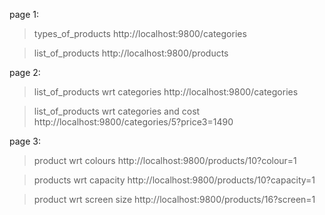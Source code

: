 page 1:
>types_of_products
>http://localhost:9800/categories

>list_of_products
>http://localhost:9800/products

page 2:

>list_of_products wrt categories
>http://localhost:9800/categories

>list_of_products wrt categories and cost
>http://localhost:9800/categories/5?price3=1490

page 3:

>product wrt colours
>http://localhost:9800/products/10?colour=1

>products wrt capacity
>http://localhost:9800/products/10?capacity=1


>product wrt screen size
>http://localhost:9800/products/16?screen=1